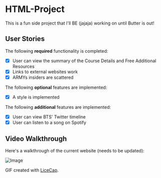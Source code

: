 # HTML-Project
This is a fun side project that I'll BE (jajaja) working on until Butter is out!

## User Stories

The following **required** functionality is completed:

* [x] User can view the summary of the Course Details and Free Additional Resources
* [x] Links to external websites work
* [x] ARMYs insiders are scattered

The following **optional** features are implemented:

* [x] A style is implemented

The following **additional** features are implemented:

* [x] User can view BTS' Twitter timeline
* [x] User can listen to a song on Spotify

## Video Walkthrough

Here's a walkthrough of the current website (needs to be updated):

![Image](http://i.imgur.com/4E1He9E.gif)

GIF created with [LiceCap](http://www.cockos.com/licecap/).
